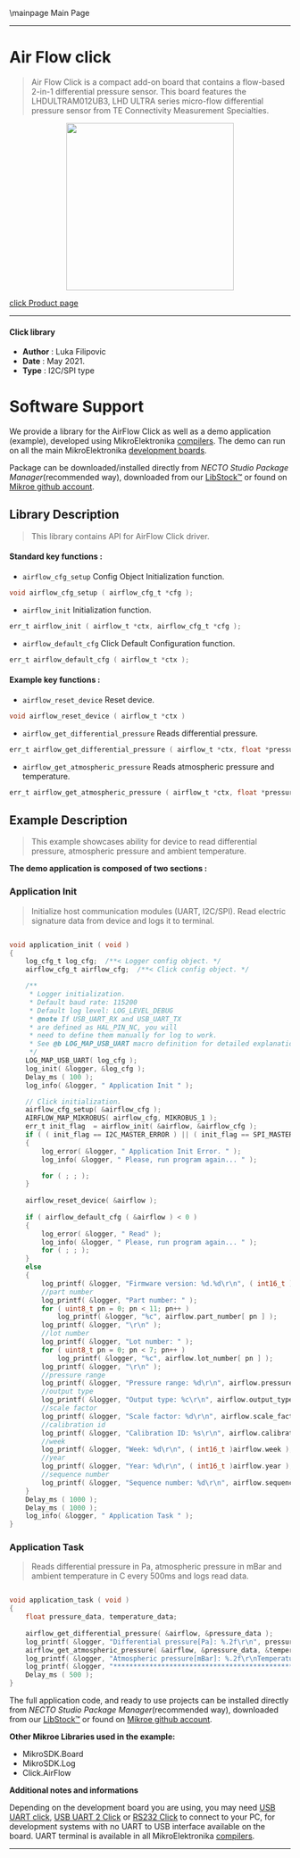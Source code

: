 \mainpage Main Page

---
# Air Flow click

> Air Flow Click is a compact add-on board that contains a flow-based 2-in-1 differential pressure sensor. This board features the LHDULTRAM012UB3, LHD ULTRA series micro-flow differential pressure sensor from TE Connectivity Measurement Specialties. 

<p align="center">
  <img src="https://download.mikroe.com/images/click_for_ide/air_flow_click.png" height=300px>
</p>

[click Product page](https://www.mikroe.com/air-flow-click)

---


#### Click library

- **Author**        : Luka Filipovic
- **Date**          : May 2021.
- **Type**          : I2C/SPI type


# Software Support

We provide a library for the AirFlow Click
as well as a demo application (example), developed using MikroElektronika
[compilers](https://www.mikroe.com/necto-studio).
The demo can run on all the main MikroElektronika [development boards](https://www.mikroe.com/development-boards).

Package can be downloaded/installed directly from *NECTO Studio Package Manager*(recommended way), downloaded from our [LibStock&trade;](https://libstock.mikroe.com) or found on [Mikroe github account](https://github.com/MikroElektronika/mikrosdk_click_v2/tree/master/clicks).

## Library Description

> This library contains API for AirFlow Click driver.

#### Standard key functions :

- `airflow_cfg_setup` Config Object Initialization function.
```c
void airflow_cfg_setup ( airflow_cfg_t *cfg );
```

- `airflow_init` Initialization function.
```c
err_t airflow_init ( airflow_t *ctx, airflow_cfg_t *cfg );
```

- `airflow_default_cfg` Click Default Configuration function.
```c
err_t airflow_default_cfg ( airflow_t *ctx );
```

#### Example key functions :

- `airflow_reset_device` Reset device.
```c
void airflow_reset_device ( airflow_t *ctx )
```

- `airflow_get_differential_pressure` Reads differential pressure.
```c
err_t airflow_get_differential_pressure ( airflow_t *ctx, float *pressure )
```

- `airflow_get_atmospheric_pressure` Reads atmospheric pressure and temperature.
```c
err_t airflow_get_atmospheric_pressure ( airflow_t *ctx, float *pressure, float *temperature );
```

## Example Description

> This example showcases ability for device to read differential 
pressure, atmospheric pressure and ambient temperature.

**The demo application is composed of two sections :**

### Application Init

> Initialize host communication modules (UART, I2C/SPI). Read 
electric signature data from device and logs it to terminal.

```c

void application_init ( void ) 
{
    log_cfg_t log_cfg;  /**< Logger config object. */
    airflow_cfg_t airflow_cfg;  /**< Click config object. */

    /** 
     * Logger initialization.
     * Default baud rate: 115200
     * Default log level: LOG_LEVEL_DEBUG
     * @note If USB_UART_RX and USB_UART_TX 
     * are defined as HAL_PIN_NC, you will 
     * need to define them manually for log to work. 
     * See @b LOG_MAP_USB_UART macro definition for detailed explanation.
     */
    LOG_MAP_USB_UART( log_cfg );
    log_init( &logger, &log_cfg );
    Delay_ms ( 100 );
    log_info( &logger, " Application Init " );

    // Click initialization.
    airflow_cfg_setup( &airflow_cfg );
    AIRFLOW_MAP_MIKROBUS( airflow_cfg, MIKROBUS_1 );
    err_t init_flag  = airflow_init( &airflow, &airflow_cfg );
    if ( ( init_flag == I2C_MASTER_ERROR ) || ( init_flag == SPI_MASTER_ERROR ) ) 
    {
        log_error( &logger, " Application Init Error. " );
        log_info( &logger, " Please, run program again... " );

        for ( ; ; );
    }
    
    airflow_reset_device( &airflow );
    
    if ( airflow_default_cfg ( &airflow ) < 0 )
    {
        log_error( &logger, " Read" );
        log_info( &logger, " Please, run program again... " );
        for ( ; ; );
    }
    else
    {
        log_printf( &logger, "Firmware version: %d.%d\r\n", ( int16_t )airflow.major_fw_ver, ( int16_t )airflow.minor_fw_ver );
        //part number
        log_printf( &logger, "Part number: " );
        for ( uint8_t pn = 0; pn < 11; pn++ )
            log_printf( &logger, "%c", airflow.part_number[ pn ] );
        log_printf( &logger, "\r\n" );
        //lot number
        log_printf( &logger, "Lot number: " );
        for ( uint8_t pn = 0; pn < 7; pn++ )
            log_printf( &logger, "%c", airflow.lot_number[ pn ] );
        log_printf( &logger, "\r\n" );
        //pressure range
        log_printf( &logger, "Pressure range: %d\r\n", airflow.pressure_range );
        //output type
        log_printf( &logger, "Output type: %c\r\n", airflow.output_type );
        //scale factor
        log_printf( &logger, "Scale factor: %d\r\n", airflow.scale_factor );
        //calibration id
        log_printf( &logger, "Calibration ID: %s\r\n", airflow.calibration_id );
        //week
        log_printf( &logger, "Week: %d\r\n", ( int16_t )airflow.week );
        //year
        log_printf( &logger, "Year: %d\r\n", ( int16_t )airflow.year );
        //sequence number
        log_printf( &logger, "Sequence number: %d\r\n", airflow.sequence_number );
    }
    Delay_ms ( 1000 );
    Delay_ms ( 1000 );
    log_info( &logger, " Application Task " );
}

```

### Application Task

> Reads differential pressure in Pa, atmospheric pressure in mBar 
and ambient temperature in C every 500ms and logs read data.

```c

void application_task ( void ) 
{    
    float pressure_data, temperature_data;
    
    airflow_get_differential_pressure( &airflow, &pressure_data );
    log_printf( &logger, "Differential pressure[Pa]: %.2f\r\n", pressure_data );
    airflow_get_atmospheric_pressure( &airflow, &pressure_data, &temperature_data );
    log_printf( &logger, "Atmospheric pressure[mBar]: %.2f\r\nTemperature[degC]: %.2f\r\n", pressure_data, temperature_data );
    log_printf( &logger, "***********************************************************\r\n" );
    Delay_ms ( 500 );
}

```

The full application code, and ready to use projects can be installed directly from *NECTO Studio Package Manager*(recommended way), downloaded from our [LibStock&trade;](https://libstock.mikroe.com) or found on [Mikroe github account](https://github.com/MikroElektronika/mikrosdk_click_v2/tree/master/clicks).

**Other Mikroe Libraries used in the example:**

- MikroSDK.Board
- MikroSDK.Log
- Click.AirFlow

**Additional notes and informations**

Depending on the development board you are using, you may need
[USB UART click](https://www.mikroe.com/usb-uart-click),
[USB UART 2 Click](https://www.mikroe.com/usb-uart-2-click) or
[RS232 Click](https://www.mikroe.com/rs232-click) to connect to your PC, for
development systems with no UART to USB interface available on the board. UART
terminal is available in all MikroElektronika
[compilers](https://shop.mikroe.com/compilers).

---
